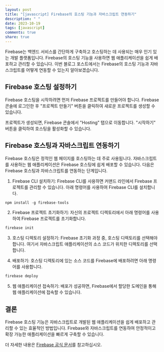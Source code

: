 ```yaml
---
layout: post
title: "[javascript] Firebase의 호스팅 기능과 자바스크립트 연동하기"
description: " "
date: 2023-10-19
tags: [javascript]
comments: true
share: true
---
```


Firebase는 백엔드 서비스를 간단하게 구축하고 호스팅하는 데 사용되는 매우 인기 있는 개발 플랫폼입니다. Firebase의 호스팅 기능을 사용하면 웹 애플리케이션을 쉽게 배포하고 관리할 수 있습니다. 이번 블로그 포스트에서는 Firebase의 호스팅 기능과 자바스크립트를 어떻게 연동할 수 있는지 알아보겠습니다.

## Firebase 호스팅 설정하기

Firebase 호스팅을 시작하려면 먼저 Firebase 프로젝트를 만들어야 합니다. Firebase 콘솔에 로그인한 후 "프로젝트 만들기" 버튼을 클릭하여 새로운 프로젝트를 생성할 수 있습니다.

프로젝트가 생성되면, Firebase 콘솔에서 "Hosting" 탭으로 이동합니다. "시작하기" 버튼을 클릭하여 호스팅을 활성화할 수 있습니다.

## Firebase 호스팅과 자바스크립트 연동하기

Firebase 호스팅은 정적인 웹 페이지를 호스팅하는 데 주로 사용됩니다. 자바스크립트를 사용하는 웹 애플리케이션은 Firebase 호스팅에 쉽게 배포할 수 있습니다. 다음은 Firebase 호스팅과 자바스크립트를 연동하는 단계입니다.

1. Firebase CLI 설치하기: Firebase CLI를 사용하면 커맨드 라인에서 Firebase 프로젝트를 관리할 수 있습니다. 아래 명령어를 사용하여 Firebase CLI를 설치합니다.

```javascript
npm install -g firebase-tools
```

2. Firebase 프로젝트 초기화하기: 자신의 프로젝트 디렉토리에서 아래 명령어를 사용하여 Firebase 프로젝트를 초기화합니다.

```javascript
firebase init
```

3. 호스팅 디렉토리 설정하기: Firebase 초기화 과정 중, 호스팅 디렉토리를 선택해야 합니다. 여기서 자바스크립트 애플리케이션의 소스 코드가 위치한 디렉토리를 선택합니다.

4. 배포하기: 호스팅 디렉토리에 있는 소스 코드를 Firebase에 배포하려면 아래 명령어를 사용합니다.

```javascript
firebase deploy
```

5. 웹 애플리케이션 접속하기: 배포가 성공하면, Firebase에서 할당한 도메인을 통해 웹 애플리케이션에 접속할 수 있습니다.

## 결론

Firebase 호스팅 기능은 자바스크립트로 개발된 웹 애플리케이션을 쉽게 배포하고 관리할 수 있는 효율적인 방법입니다. Firebase와 자바스크립트를 연동하여 안정적이고 확장 가능한 애플리케이션을 빠르게 구축할 수 있습니다.

더 자세한 내용은 [Firebase 공식 문서](https://firebase.google.com/docs/hosting)를 참고하십시오.
